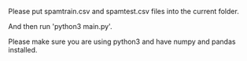 Please put spamtrain.csv and spamtest.csv files into the current folder. 

And then run 'python3 main.py'.

Please make sure you are using python3 and have numpy and pandas installed.


